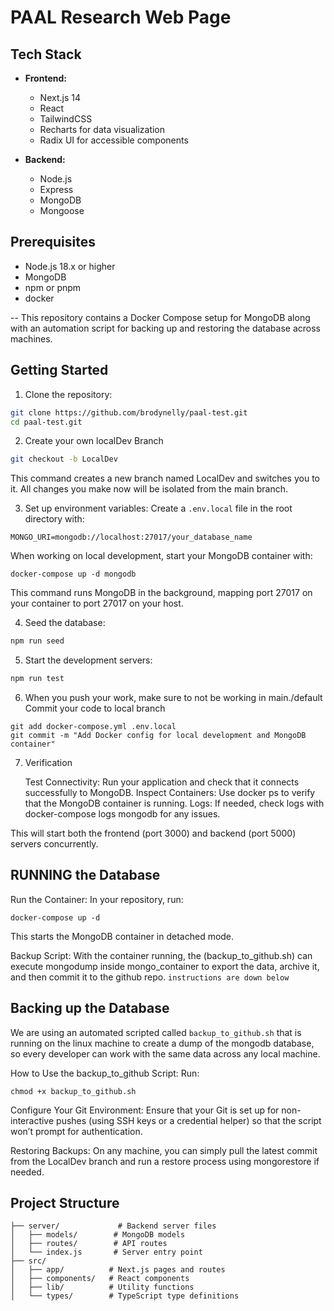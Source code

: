 # PAAL Research Web Page

## Tech Stack

- **Frontend:**
  - Next.js 14
  - React
  - TailwindCSS
  - Recharts for data visualization
  - Radix UI for accessible components

- **Backend:**
  - Node.js
  - Express
  - MongoDB
  - Mongoose

## Prerequisites

- Node.js 18.x or higher
- MongoDB
- npm or pnpm
- docker 

-- This repository contains a Docker Compose setup for MongoDB along with an automation script for backing up and restoring the database across machines.

## Getting Started

1. Clone the repository:
```bash
git clone https://github.com/brodynelly/paal-test.git
cd paal-test.git
```

2. Create your own localDev Branch
```bash
git checkout -b LocalDev
```
This command creates a new branch named LocalDev and switches you to it. All changes you make now will be isolated from the main branch.


3. Set up environment variables:
Create a `.env.local` file in the root directory with:
```env
MONGO_URI=mongodb://localhost:27017/your_database_name
```

When working on local development, start your MongoDB container with:
```
docker-compose up -d mongodb
```
This command runs MongoDB in the background, mapping port 27017 on your container to port 27017 on your host.

4. Seed the database:
```bash
npm run seed
```

5. Start the development servers:
```bash
npm run test
```

6. When you push your work, make sure to not be working in main./default 
Commit your code to local branch 
```
git add docker-compose.yml .env.local
git commit -m "Add Docker config for local development and MongoDB container"
```

7. Verification

    Test Connectivity: Run your application and check that it connects successfully to MongoDB.
    Inspect Containers: Use docker ps to verify that the MongoDB container is running.
    Logs: If needed, check logs with docker-compose logs mongodb for any issues.

This will start both the frontend (port 3000) and backend (port 5000) servers concurrently.

## RUNNING the Database 
Run the Container:
In your repository, run:
```
docker-compose up -d
```

This starts the MongoDB container in detached mode.

Backup Script:
With the container running, the (backup_to_github.sh) can execute mongodump inside mongo_container to export the data, archive it, and then commit it to the github repo. `instructions are down below`

## Backing up the Database 
We are using an automated scripted called `backup_to_github.sh` that is running on the linux machine to create a dump of the mongodb database, so every developer can work with the same data across any local machine. 

How to Use the backup_to_github Script:
Run:
```
chmod +x backup_to_github.sh
```
Configure Your Git Environment:
Ensure that your Git is set up for non-interactive pushes (using SSH keys or a credential helper) so that the script won’t prompt for authentication.

Restoring Backups:
On any machine, you can simply pull the latest commit from the LocalDev branch and run a restore process using mongorestore if needed.

## Project Structure

```
├── server/             # Backend server files
│   ├── models/        # MongoDB models
│   ├── routes/        # API routes
│   └── index.js       # Server entry point
├── src/
│   ├── app/          # Next.js pages and routes
│   ├── components/   # React components
│   ├── lib/          # Utility functions
│   └── types/        # TypeScript type definitions
```

